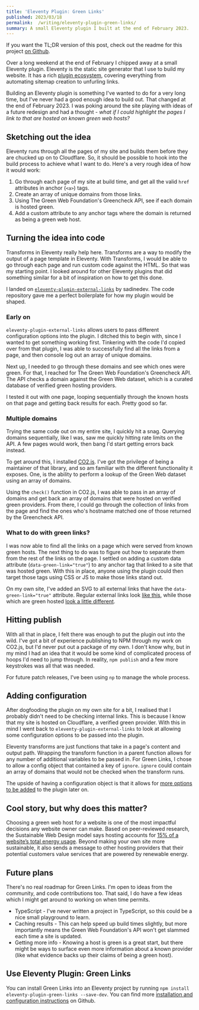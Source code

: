 ```yaml
---
title: 'Eleventy Plugin: Green Links'
published: 2023/03/18
permalink:  /writing/eleventy-plugin-green-links/
summary: A small Eleventy plugin I built at the end of February 2023.
---
```


If you want the TL;DR version of this post, check out the readme for this project [on Github](https://github.com/fershad/eleventy-plugin-green-links).

Over a long weekend at the end of February I chipped away at a small Eleventy plugin. Eleventy is the static site generator that I use to build my website. It has a rich [plugin ecosystem](https://www.11ty.dev/docs/plugins/), covering everything from automating sitemap creation to unfurling links.

Building an Eleventy plugin is something I've wanted to do for a very long time, but I've never had a good enough idea to build out. That changed at the end of February 2023. I was poking around the site playing with ideas of a future redesign and had a thought - _what if I could highlight the pages I link to that are hosted on known green web hosts?_

## Sketching out the idea

Eleventy runs through all the pages of my site and builds them before they are chucked up on to Cloudflare. So, it should be possible to hook into the build process to achieve what I want to do. Here's a very rough idea of how it would work:

1. Go through each page of my site at build time, and get all the valid `href` attributes in anchor (`<a>`) tags.
2. Create an array of unique domains from those links.
3. Using The Green Web Foundation's Greencheck API, see if each domain is hosted green.
4. Add a custom attribute to any anchor tags where the domain is returned as being a green web host.

## Turning the idea into code

Transforms in Eleventy really help here. Transforms are a way to modify the output of a page template in Eleventy. With Transforms, I would be able to go through each page and run custom code against the HTML. So that was my starting point. I looked around for other Eleventy plugins that did something similar for a bit of inspiration on how to get this done.

I landed on [`eleventy-plugin-external-links`](https://github.com/sardinedev/eleventy-plugins/tree/main/packages/external-links) by sadinedev. The code repository gave me a perfect boilerplate for how my plugin would be shaped.

### Early on

`eleventy-plugin-external-links` allows users to pass different configuration options into the plugin. I ditched this to begin with, since I wanted to get something working first. Tinkering with the code I'd copied over from that plugin, I was able to successfully find all the links from a page, and then console log out an array of unique domains.

Next up, I needed to go through these domains and see which ones were green. For that, I reached for The Green Web Foundation's Greencheck API. The API checks a domain against the Green Web dataset, which is a curated database of verified green hosting providers.

I tested it out with one page, looping sequentially through the known hosts on that page and getting back results for each. Pretty good so far.

### Multiple domains

Trying the same code out on my entire site, I quickly hit a snag. Querying domains sequentially, like I was, saw me quickly hitting rate limits on the API. A few pages would work, then bang I'd start getting errors back instead.

To get around this, I installed [CO2.js](https://github.com/thegreenwebfoundation/co2.js). I've got the privilege of being a maintainer of that library, and so am familiar with the different functionality it exposes. One, is the ability to perform a lookup of the Green Web dataset using an array of domains.

Using the `check()` function in CO2.js, I was able to pass in an array of domains and get back an array of domains that were hosted on verified green providers. From there, I could go through the collection of links from the page and find the ones who's hostname matched one of those returned by the Greencheck API.

### What to do with green links?

I was now able to find all the links on a page which were served from known green hosts. The next thing to do was to figure out how to separate them from the rest of the links on the page. I settled on adding a custom data attribute (`data-green-link="true"`) to any anchor tag that linked to a site that was hosted green. With this in place, anyone using the plugin could then target those tags using CSS or JS to make those links stand out.

On my own site, I've added an SVG to all external links that have the `data-green-link="true"` attribute. Regular external links look [like this](https://github.com), while those which are green hosted [look a little different](https://thegreenwebfoundation.org).

## Hitting publish

With all that in place, I felt there was enough to put the plugin out into the wild. I've got a bit of experience publishing to NPM through my work on CO2.js, but I'd never put out a package of my own. I don't know why, but in my mind I had an idea that it would be some kind of complicated process of hoops I'd need to jump through. In reality, `npm publish` and a few more keystrokes was all that was needed.

For future patch releases, I've been using `np` to manage the whole process.

## Adding configuration

After dogfooding the plugin on my own site for a bit, I realised that I probably didn't need to be checking internal links. This is because I know that my site is hosted on Cloudflare, a verified green provider. With this in mind I went back to `eleventy-plugin-external-links` to look at allowing some configuration options to be passed into the plugin.

Eleventy transforms are just functions that take in a page's content and output path. Wrapping the transform function in a parent function allows for any number of additional variables to be passed in. For Green Links, I chose to allow a config object that contained a key of `ignore`. `ignore` could contain an array of domains that would not be checked when the transform runs.

The upside of having a configuration object is that it allows for [more options to be added](https://fershad.com/writing/eleventy-plugin-green-links/#future-plans) to the plugin later on.

## Cool story, but why does this matter?

Choosing a green web host for a website is one of the most impactful decisions any website owner can make. Based on peer-reviewed research, the Sustainable Web Design model says hosting accounts for [15% of a website’s total energy usage](https://sustainablewebdesign.org/calculating-digital-emissions/). Beyond making your own site more sustainable, it also sends a message to other hosting providers that their potential customers value services that are powered by renewable energy.

## Future plans

There's no real roadmap for Green Links. I'm open to ideas from the community, and code contributions too. That said, I do have a few ideas which I might get around to working on when time permits.

- TypeScript - I've never written a project in TypeScript, so this could be a nice small playground to learn.
- Caching results - This can help speed up build times slightly, but more importantly means the Green Web Foundation's API won't get slammed each time a site is updated.
- Getting more info - Knowing a host is green is a great start, but there might be ways to surface even more information about a known provider (like what evidence backs up their claims of being a green host).

## Use Eleventy Plugin: Green Links

You can install Green Links into an Eleventy project by running `npm install eleventy-plugin-green-links --save-dev`. You can find more [installation and configuration instructions](https://github.com/fershad/eleventy-plugin-green-links) on Github.
